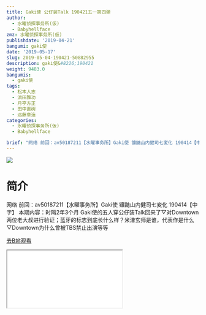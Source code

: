 ```yaml
---
title: Gaki使 公仔装Talk 190421五一第四弹
author:
  - 水曜侦探事务所(仮)
  - Babyhellface
zmz: 水曜侦探事务所(仮)
publishdate: '2019-04-21'
bangumi: gaki使
date: '2019-05-17'
slug: 2019-05-04-190421-50882955
description: gaki使&#8226;190421
weight: 9483.0
bangumis:
  - gaki使
tags:
  - 松本人志
  - 浜田雅功
  - 月亭方正
  - 田中直树
  - 远藤章造
categories:
  - 水曜侦探事务所(仮)
  - Babyhellface

brief: "网络 前回：av50187211【水曜事务所】Gaki使 镰鼬山内健司七変化 190414【中字】 本期内容：时隔2年3个月 Gaki使的五人穿公仔装Talk回来了▽对Downtown两位老大叔进行验证；蓝牙的标志到底长什么样？米津玄师是谁，代表作是什么▽Downtown为什么曾被TBS禁止出演等等"
---
```

![](NA)
# 简介  
网络
前回：av50187211【水曜事务所】Gaki使 镰鼬山内健司七変化 190414【中字】
本期内容：时隔2年3个月 Gaki使的五人穿公仔装Talk回来了▽对Downtown两位老大叔进行验证；蓝牙的标志到底长什么样？米津玄师是谁，代表作是什么▽Downtown为什么曾被TBS禁止出演等等  

[去B站观看](https://www.bilibili.com/video/av50882955/)
<div class ="resp-container"><iframe class="testiframe" src="//player.bilibili.com/player.html?aid=50882955"", scrolling="no", allowfullscreen="true" > </iframe></div> 
